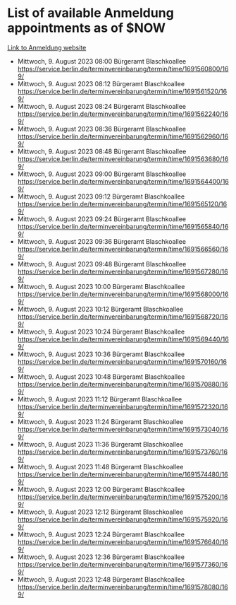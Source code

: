 # List of available Anmeldung appointments as of $NOW
[Link to Anmeldung website](https://service.berlin.de/terminvereinbarung/termin/tag.php?termin=1&anliegen[]=120686&dienstleisterlist=122210,122217,327316,122219,327312,122227,327314,122231,327346,122243,327348,122254,122252,329742,122260,329745,122262,329748,122271,327278,122273,327274,122277,327276,330436,122280,327294,122282,327290,122284,327292,122291,327270,122285,327266,122286,327264,122296,327268,150230,329760,122297,327286,122294,327284,122312,329763,122314,329775,122304,327330,122311,327334,122309,327332,317869,122281,327352,122279,329772,122283,122276,327324,122274,327326,122267,329766,122246,327318,122251,327320,122257,327322,122208,327298,122226,327300&herkunft=http%3A%2F%2Fservice.berlin.de%2Fdienstleistung%2F120686%2F)
- Mittwoch, 9. August 2023 08:00 Bürgeramt Blaschkoallee https://service.berlin.de/terminvereinbarung/termin/time/1691560800/169/
- Mittwoch, 9. August 2023 08:12 Bürgeramt Blaschkoallee https://service.berlin.de/terminvereinbarung/termin/time/1691561520/169/
- Mittwoch, 9. August 2023 08:24 Bürgeramt Blaschkoallee https://service.berlin.de/terminvereinbarung/termin/time/1691562240/169/
- Mittwoch, 9. August 2023 08:36 Bürgeramt Blaschkoallee https://service.berlin.de/terminvereinbarung/termin/time/1691562960/169/
- Mittwoch, 9. August 2023 08:48 Bürgeramt Blaschkoallee https://service.berlin.de/terminvereinbarung/termin/time/1691563680/169/
- Mittwoch, 9. August 2023 09:00 Bürgeramt Blaschkoallee https://service.berlin.de/terminvereinbarung/termin/time/1691564400/169/
- Mittwoch, 9. August 2023 09:12 Bürgeramt Blaschkoallee https://service.berlin.de/terminvereinbarung/termin/time/1691565120/169/
- Mittwoch, 9. August 2023 09:24 Bürgeramt Blaschkoallee https://service.berlin.de/terminvereinbarung/termin/time/1691565840/169/
- Mittwoch, 9. August 2023 09:36 Bürgeramt Blaschkoallee https://service.berlin.de/terminvereinbarung/termin/time/1691566560/169/
- Mittwoch, 9. August 2023 09:48 Bürgeramt Blaschkoallee https://service.berlin.de/terminvereinbarung/termin/time/1691567280/169/
- Mittwoch, 9. August 2023 10:00 Bürgeramt Blaschkoallee https://service.berlin.de/terminvereinbarung/termin/time/1691568000/169/
- Mittwoch, 9. August 2023 10:12 Bürgeramt Blaschkoallee https://service.berlin.de/terminvereinbarung/termin/time/1691568720/169/
- Mittwoch, 9. August 2023 10:24 Bürgeramt Blaschkoallee https://service.berlin.de/terminvereinbarung/termin/time/1691569440/169/
- Mittwoch, 9. August 2023 10:36 Bürgeramt Blaschkoallee https://service.berlin.de/terminvereinbarung/termin/time/1691570160/169/
- Mittwoch, 9. August 2023 10:48 Bürgeramt Blaschkoallee https://service.berlin.de/terminvereinbarung/termin/time/1691570880/169/
- Mittwoch, 9. August 2023 11:12 Bürgeramt Blaschkoallee https://service.berlin.de/terminvereinbarung/termin/time/1691572320/169/
- Mittwoch, 9. August 2023 11:24 Bürgeramt Blaschkoallee https://service.berlin.de/terminvereinbarung/termin/time/1691573040/169/
- Mittwoch, 9. August 2023 11:36 Bürgeramt Blaschkoallee https://service.berlin.de/terminvereinbarung/termin/time/1691573760/169/
- Mittwoch, 9. August 2023 11:48 Bürgeramt Blaschkoallee https://service.berlin.de/terminvereinbarung/termin/time/1691574480/169/
- Mittwoch, 9. August 2023 12:00 Bürgeramt Blaschkoallee https://service.berlin.de/terminvereinbarung/termin/time/1691575200/169/
- Mittwoch, 9. August 2023 12:12 Bürgeramt Blaschkoallee https://service.berlin.de/terminvereinbarung/termin/time/1691575920/169/
- Mittwoch, 9. August 2023 12:24 Bürgeramt Blaschkoallee https://service.berlin.de/terminvereinbarung/termin/time/1691576640/169/
- Mittwoch, 9. August 2023 12:36 Bürgeramt Blaschkoallee https://service.berlin.de/terminvereinbarung/termin/time/1691577360/169/
- Mittwoch, 9. August 2023 12:48 Bürgeramt Blaschkoallee https://service.berlin.de/terminvereinbarung/termin/time/1691578080/169/
